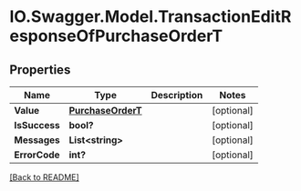 # IO.Swagger.Model.TransactionEditResponseOfPurchaseOrderT
## Properties

Name | Type | Description | Notes
------------ | ------------- | ------------- | -------------
**Value** | [**PurchaseOrderT**](PurchaseOrderT.md) |  | [optional] 
**IsSuccess** | **bool?** |  | [optional] 
**Messages** | **List&lt;string&gt;** |  | [optional] 
**ErrorCode** | **int?** |  | [optional] 

 [[Back to README]](../README.md)

